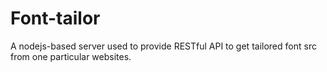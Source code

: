 # Font-tailor
A nodejs-based server used to provide RESTful API to get tailored font src from one particular websites.
